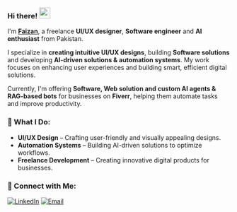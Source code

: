 ### Hi there! <img src="https://emojis.slackmojis.com/emojis/images/153651075/4594/blob-wave.gif" width="25"/>

I'm [**Faizan**](https://www.linkedin.com/in/mfaizan422/), a freelance **UI/UX designer**, **Software engineer** and **AI enthusiast** from Pakistan.  

I specialize in **creating intuitive UI/UX designs**, building **Software solutions** and developing **AI-driven solutions & automation systems**. My work focuses on enhancing user experiences and building smart, efficient digital solutions.  

Currently, I'm offering **Software, Web solution and custom AI agents & RAG-based bots** for businesses on **Fiverr**, helping them automate tasks and improve productivity.  

### 🚀 What I Do:
- **UI/UX Design** – Crafting user-friendly and visually appealing designs.
- **Automation Systems** – Building AI-driven solutions to optimize workflows.
- **Freelance Development** – Creating innovative digital products for businesses.

### 🔗 Connect with Me:
[![LinkedIn](https://img.shields.io/badge/LinkedIn-%230076C0.svg?style=for-the-badge&logo=LinkedIn&logoColor=white)](https://www.linkedin.com/in/mfaizan422/) [![Email](https://img.shields.io/badge/Email-%23D14836.svg?style=for-the-badge&logo=Gmail&logoColor=white)](mailto:imfaizannadeem@gmail.com)  

